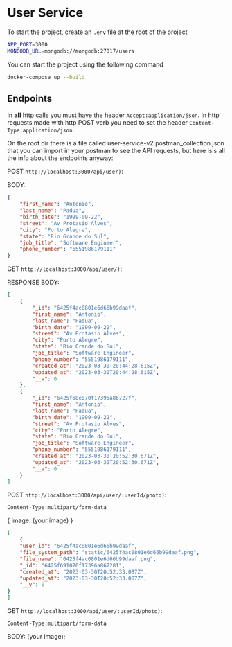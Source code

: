 # User Service

To start the project, create an `.env` file at the root of the project

```bash
APP_PORT=3000
MONGODB_URL=mongodb://mongodb:27017/users
```

You can start the project using the following command

```bash
docker-compose up --build
```

## Endpoints

In **all** http calls you must have the header `Accept:application/json`. In http requests made with http POST verb you need to set the header `Content-Type:application/json`.

On the root dir there is a file called user-service-v2.postman_collection.json that you can import in your postman to see the API requests, but here isis all the info about the endpoints anyway:


POST `http://localhost:3000/api/user)`:

BODY:
```json
{
    "first_name": "Antonio",
    "last_name": "Padua",
    "birth_date": "1999-09-22",
    "street": "Av Protasio Alves",
    "city": "Porto Alegre",
    "state": "Rio Grande do Sul",
    "job_title": "Software Engineer",
    "phone_number": "5551986179111"
}
```

GET `http://localhost:3000/api/user/)`:

RESPONSE BODY:
```json
[
    {
        "_id": "6425f4ac0801e6d66b99daaf",
        "first_name": "Antonio",
        "last_name": "Padua",
        "birth_date": "1999-09-22",
        "street": "Av Protasio Alves",
        "city": "Porto Alegre",
        "state": "Rio Grande do Sul",
        "job_title": "Software Engineer",
        "phone_number": "5551986179111",
        "created_at": "2023-03-30T20:44:28.615Z",
        "updated_at": "2023-03-30T20:44:28.615Z",
        "__v": 0
    },
    {
        "_id": "6425f68e070f17396a86727f",
        "first_name": "Antonio",
        "last_name": "Padua",
        "birth_date": "1999-09-22",
        "street": "Av Protasio Alves",
        "city": "Porto Alegre",
        "state": "Rio Grande do Sul",
        "job_title": "Software Engineer",
        "phone_number": "5551986179111",
        "created_at": "2023-03-30T20:52:30.671Z",
        "updated_at": "2023-03-30T20:52:30.671Z",
        "__v": 0
    }
]
```

POST `http://localhost:3000/api/user/:userId/photo)`:

`Content-Type:multipart/form-data`

{
    image: (your image)
}
```json
[
    {
    "user_id": "6425f4ac0801e6d66b99daaf",
    "file_system_path": "static/6425f4ac0801e6d66b99daaf.png",
    "file_name": "6425f4ac0801e6d66b99daaf.png",
    "_id": "6425f691070f17396a867281",
    "created_at": "2023-03-30T20:52:33.087Z",
    "updated_at": "2023-03-30T20:52:33.087Z",
    "__v": 0
}
]
```


GET `http://localhost:3000/api/user/:userId/photo)`:

`Content-Type:multipart/form-data`

BODY: (your image);
